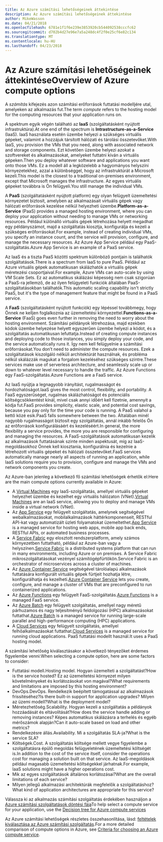 ```yaml
---
title: Az Azure számítási lehetőségeinek áttekintése
description: Az Azure számítási lehetőségeinek áttekintése
author: MikeWasson
ms.date: 04/21/2018
ms.openlocfilehash: 6781e1f1f6e239e3853920cb544092538cccfc62
ms.sourcegitcommit: d702b4d27e96e7a5a248dc4f2f0e25cf6e82c134
ms.translationtype: MT
ms.contentlocale: hu-HU
ms.lasthandoff: 04/23/2018
---
```

# <a name="overview-of-azure-compute-options"></a><span data-ttu-id="df7a2-103">Az Azure számítási lehetőségeinek áttekintése</span><span class="sxs-lookup"><span data-stu-id="df7a2-103">Overview of Azure compute options</span></span>

<span data-ttu-id="df7a2-104">A *számítás* kifejezés azon számítási erőforrások futtatási modelljére utal, amelyeken az alkalmazás fut.</span><span class="sxs-lookup"><span data-stu-id="df7a2-104">The term *compute* refers to the hosting model for the computing resources that your application runs on.</span></span> 

<span data-ttu-id="df7a2-105">A spektrum egyik végén található az **IaaS** (szolgáltatásként nyújtott infrastruktúra).</span><span class="sxs-lookup"><span data-stu-id="df7a2-105">At one end of the spectrum is **Intrastructure-as-a-Service** (IaaS).</span></span> <span data-ttu-id="df7a2-106">IaaS használata esetén üzembe helyezi a szükséges virtuális gépeket, valamint a hozzájuk társított hálózati és tárolási összetevőket.</span><span class="sxs-lookup"><span data-stu-id="df7a2-106">With IaaS, you provision the VMs that you need, along with associated network and storage components.</span></span> <span data-ttu-id="df7a2-107">Ezt követően üzembe helyezi azokat a szoftvereket és alkalmazásokat, amelyeket futtatni kíván a virtuális gépeken.</span><span class="sxs-lookup"><span data-stu-id="df7a2-107">Then you deploy whatever software and applications you want onto those VMs.</span></span> <span data-ttu-id="df7a2-108">Ez a modell áll a legközelebb a hagyományos helyszíni környezetekhez, azzal a különbséggel, hogy az infrastruktúrát a Microsoft kezeli.</span><span class="sxs-lookup"><span data-stu-id="df7a2-108">This model is the closest to a traditional on-premises environment, except that Microsoft manages the infrastructure.</span></span> <span data-ttu-id="df7a2-109">Az egyes virtuális gépeket továbbra is Ön felügyeli.</span><span class="sxs-lookup"><span data-stu-id="df7a2-109">You still manage the individual VMs.</span></span>  

<span data-ttu-id="df7a2-110">A **PaaS** (szolgáltatásként nyújtott platform) egy olyan felügyelt üzemeltetési környezetet biztosít, amelyben az alkalmazásait virtuális gépek vagy hálózati erőforrások kezelése nélkül helyezheti üzembe.</span><span class="sxs-lookup"><span data-stu-id="df7a2-110">**Platform-as-a-Service** (PaaS) provides a managed hosting environment, where you can deploy your application without needing to manage VMs or networking resources.</span></span> <span data-ttu-id="df7a2-111">Például különálló virtuális gépek létrehozása helyett megadhat egy példányszámot, majd a szolgáltatás kiosztja, konfigurálja és kezeli a szükséges erőforrásokat.</span><span class="sxs-lookup"><span data-stu-id="df7a2-111">For example, instead of creating individual VMs, you specify an instance count, and the service will provision, configure, and manage the necessary resources.</span></span> <span data-ttu-id="df7a2-112">Az Azure App Service például egy PaaS-szolgáltatás.</span><span class="sxs-lookup"><span data-stu-id="df7a2-112">Azure App Service is an example of a PaaS service.</span></span>

<span data-ttu-id="df7a2-113">Az IaaS és a tiszta PaaS közötti spektrum különböző pontjain is találhatók szolgáltatások.</span><span class="sxs-lookup"><span data-stu-id="df7a2-113">There is a spectrum from IaaS to pure PaaS.</span></span> <span data-ttu-id="df7a2-114">Például az Azure virtuális gépek automatikusan skálázhatók a virtuális gépek méretezési csoportjaival.</span><span class="sxs-lookup"><span data-stu-id="df7a2-114">For example, Azure VMs can auto-scale by using VM Scale Sets.</span></span> <span data-ttu-id="df7a2-115">Ez az automatikus skálázási képesség nem csak szigorúan a PaaS-ra jellemző, de az ilyen felügyeleti funkciók általában PaaS-szolgáltatásokban találhatók.</span><span class="sxs-lookup"><span data-stu-id="df7a2-115">This automatic scaling capability isn't strictly PaaS, but it's the type of management feature that might be found in a PaaS service.</span></span>

<span data-ttu-id="df7a2-116">A **FaaS** (szolgáltatásként nyújtott funkciók) egy lépéssel továbbmegy, hogy Önnek ne kelljen foglalkoznia az üzemeltetési környezettel.</span><span class="sxs-lookup"><span data-stu-id="df7a2-116">**Functions-as-a-Service** (FaaS) goes even further in removing the need to worry about the hosting environment.</span></span> <span data-ttu-id="df7a2-117">Számítási példányok létrehozása, majd ezekben kódok üzembe helyezése helyett egyszerűen üzembe helyezi a kódot, és a szolgáltatás automatikusan lefuttatja.</span><span class="sxs-lookup"><span data-stu-id="df7a2-117">Instead of creating compute instances and deploying code to those instances, you simply deploy your code, and the service automatically runs it.</span></span> <span data-ttu-id="df7a2-118">Így nem kell felügyelnie a számítási erőforrásokat.</span><span class="sxs-lookup"><span data-stu-id="df7a2-118">You don’t need to administer the compute resources.</span></span> <span data-ttu-id="df7a2-119">Ezek a szolgáltatások kiszolgáló nélküli architektúrát használnak, és probléma nélkül skálázzák magukat a forgalom kezeléséhez szükséges szintre.</span><span class="sxs-lookup"><span data-stu-id="df7a2-119">These services make use of serverless architecture, and seamlessly scale up or down to whatever level necessary to handle the traffic.</span></span> <span data-ttu-id="df7a2-120">Az Azure Functions egy FaaS-szolgáltatás.</span><span class="sxs-lookup"><span data-stu-id="df7a2-120">Azure Functions are a FaaS service.</span></span>

<span data-ttu-id="df7a2-121">Az IaaS nyújtja a legnagyobb irányítást, rugalmasságot és hordozhatóságot.</span><span class="sxs-lookup"><span data-stu-id="df7a2-121">IaaS gives the most control, flexibility, and portability.</span></span> <span data-ttu-id="df7a2-122">A FaaS egyszerűséget, rugalmas skálázhatóságot és potenciális költségcsökkentést kínál, mivel csak annyi időért kell fizetnie, amennyit a kódja fut.</span><span class="sxs-lookup"><span data-stu-id="df7a2-122">FaaS provides simplicity, elastic scale, and potential cost savings, because you pay only for the time your code is running.</span></span> <span data-ttu-id="df7a2-123">A PaaS valahol a kettő közé esik.</span><span class="sxs-lookup"><span data-stu-id="df7a2-123">PaaS falls somewhere between the two.</span></span> <span data-ttu-id="df7a2-124">Általában minél nagyobb rugalmasságot biztosít egy szolgáltatás, annál inkább felelős Ön az erőforrások konfigurálásáért és kezeléséért.</span><span class="sxs-lookup"><span data-stu-id="df7a2-124">In general, the more flexibility a service provides, the more you are responsible for configuring and managing the resources.</span></span> <span data-ttu-id="df7a2-125">A FaaS-szolgáltatások automatikusan kezelik az alkalmazások futtatásának szinte minden aspektusát, míg az IaaS-megoldásokhoz Önnek kell kiosztania, konfigurálnia és kezelnie a létrehozott virtuális gépeket és hálózati összetevőket.</span><span class="sxs-lookup"><span data-stu-id="df7a2-125">FaaS services automatically manage nearly all aspects of running an application, while IaaS solutions require you to provision, configure and manage the VMs and network components you create.</span></span>

<span data-ttu-id="df7a2-126">Az Azure-ban jelenleg a következő fő számítási lehetőségek érhetők el:</span><span class="sxs-lookup"><span data-stu-id="df7a2-126">Here are the main compute options currently available in Azure:</span></span>

- <span data-ttu-id="df7a2-127">A [Virtual Machines](/azure/virtual-machines/) egy IaaS-szolgáltatás, amellyel virtuális gépeket helyezhet üzembe és kezelhet egy virtuális hálózaton (VNet).</span><span class="sxs-lookup"><span data-stu-id="df7a2-127">[Virtual Machines](/azure/virtual-machines/) are an IaaS service, allowing you to deploy and manage VMs inside a virtual network (VNet).</span></span>
- <span data-ttu-id="df7a2-128">Az [App Service](/azure/app-service/app-service-value-prop-what-is) egy felügyelt szolgáltatás, amelynek segítségével webalkalmazásokat, mobilalkalmazások háttérkomponenseit, RESTful API-kat vagy automatizált üzleti folyamatokat üzemeltethet.</span><span class="sxs-lookup"><span data-stu-id="df7a2-128">[App Service](/azure/app-service/app-service-value-prop-what-is) is a managed service for hosting web apps, mobile app back ends, RESTful APIs, or automated business processes.</span></span>
- <span data-ttu-id="df7a2-129">A [Service Fabric](/azure/service-fabric/service-fabric-overview) egy elosztott rendszerplatform, amely számos környezetben futtatható, például az Azure-ban vagy a helyszínen.</span><span class="sxs-lookup"><span data-stu-id="df7a2-129">[Service Fabric](/azure/service-fabric/service-fabric-overview) is a distributed systems platform that can run in many environments, including Azure or on premises.</span></span> <span data-ttu-id="df7a2-130">A Service Fabric mikroszolgáltatásokat vezényel számítógépfürtökön.</span><span class="sxs-lookup"><span data-stu-id="df7a2-130">Service Fabric is an orchestrator of microservices across a cluster of machines.</span></span> 
- <span data-ttu-id="df7a2-131">Az [Azure Container Service](/azure/container-service/container-service-intro) segítségével tárolóalapú alkalmazások futtatására konfigurált virtuális gépek fürtjeit hozhatja létre, konfigurálhatja és kezelheti.</span><span class="sxs-lookup"><span data-stu-id="df7a2-131">[Azure Container Service](/azure/container-service/container-service-intro) lets you create, configure, and manage a cluster of VMs that are preconfigured to run containerized applications.</span></span>
- <span data-ttu-id="df7a2-132">Az [Azure Functions](/azure/azure-functions/functions-overview) egy felügyelt FaaS-szolgáltatás.</span><span class="sxs-lookup"><span data-stu-id="df7a2-132">[Azure Functions](/azure/azure-functions/functions-overview) is a managed FaaS service.</span></span>
- <span data-ttu-id="df7a2-133">Az [Azure Batch](/azure/batch/batch-technical-overview) egy felügyelt szolgáltatás, amellyel nagy méretű párhuzamos és nagy teljesítményű feldolgozási (HPC) alkalmazásokat futtathat.</span><span class="sxs-lookup"><span data-stu-id="df7a2-133">[Azure Batch](/azure/batch/batch-technical-overview) is a managed service for running large-scale parallel and high-performance computing (HPC) applications.</span></span>
- <span data-ttu-id="df7a2-134">A [Cloud Services](/azure/cloud-services/cloud-services-choose-me) egy felügyelt szolgáltatás, amellyel felhőalkalmazásokat futtathat.</span><span class="sxs-lookup"><span data-stu-id="df7a2-134">[Cloud Services](/azure/cloud-services/cloud-services-choose-me) is a managed service for running cloud applications.</span></span> <span data-ttu-id="df7a2-135">PaaS futtatási modellt használ.</span><span class="sxs-lookup"><span data-stu-id="df7a2-135">It uses a PaaS hosting model.</span></span> 

<span data-ttu-id="df7a2-136">A számítási lehetőség kiválasztásakor a következő tényezőket érdemes figyelembe venni:</span><span class="sxs-lookup"><span data-stu-id="df7a2-136">When selecting a compute option, here are some factors to consider:</span></span>

- <span data-ttu-id="df7a2-137">Futtatási modell.</span><span class="sxs-lookup"><span data-stu-id="df7a2-137">Hosting model.</span></span> <span data-ttu-id="df7a2-138">Hogyan üzemelteti a szolgáltatást?</span><span class="sxs-lookup"><span data-stu-id="df7a2-138">How is the service hosted?</span></span> <span data-ttu-id="df7a2-139">Ez az üzemeltetési környezet milyen követelményeket és korlátozásokat von magával?</span><span class="sxs-lookup"><span data-stu-id="df7a2-139">What requirements and limitations are imposed by this hosting environment?</span></span> 
- <span data-ttu-id="df7a2-140">DevOps.</span><span class="sxs-lookup"><span data-stu-id="df7a2-140">DevOps.</span></span> <span data-ttu-id="df7a2-141">Rendelkezik beépített támogatással az alkalmazások frissítéséhez?</span><span class="sxs-lookup"><span data-stu-id="df7a2-141">Is there built-in support for application upgrades?</span></span> <span data-ttu-id="df7a2-142">Milyen az üzemi modell?</span><span class="sxs-lookup"><span data-stu-id="df7a2-142">What is the deployment model?</span></span>
- <span data-ttu-id="df7a2-143">Méretezhetőség.</span><span class="sxs-lookup"><span data-stu-id="df7a2-143">Scalability.</span></span> <span data-ttu-id="df7a2-144">Hogyan kezeli a szolgáltatás a példányok hozzáadását és eltávolítását?</span><span class="sxs-lookup"><span data-stu-id="df7a2-144">How does the service handle adding or removing instances?</span></span> <span data-ttu-id="df7a2-145">Képes automatikus skálázásra a terhelés és egyéb mérőszámok alapján?</span><span class="sxs-lookup"><span data-stu-id="df7a2-145">Can it auto-scale based on load and other metrics?</span></span> 
- <span data-ttu-id="df7a2-146">Rendelkezésre állás.</span><span class="sxs-lookup"><span data-stu-id="df7a2-146">Availability.</span></span> <span data-ttu-id="df7a2-147">Mi a szolgáltatás SLA-ja?</span><span class="sxs-lookup"><span data-stu-id="df7a2-147">What is the service SLA?</span></span> 
- <span data-ttu-id="df7a2-148">Költségek.</span><span class="sxs-lookup"><span data-stu-id="df7a2-148">Cost.</span></span> <span data-ttu-id="df7a2-149">A szolgáltatás költsége mellett vegye figyelembe a szolgáltatásra épülő megoldás felügyeletének üzemeltetési költségét is.</span><span class="sxs-lookup"><span data-stu-id="df7a2-149">In addition to the cost of the service itself, consider the operations cost for managing a solution built on that service.</span></span> <span data-ttu-id="df7a2-150">Az IaaS-megoldások például magasabb üzemeltetési költségekkel járhatnak.</span><span class="sxs-lookup"><span data-stu-id="df7a2-150">For example, IaaS solutions might have a higher operations cost.</span></span>
- <span data-ttu-id="df7a2-151">Mik az egyes szolgáltatások általános korlátozásai?</span><span class="sxs-lookup"><span data-stu-id="df7a2-151">What are the overall limitations of each service?</span></span> 
- <span data-ttu-id="df7a2-152">Milyen jellegű alkalmazási architektúrák megfelelők a szolgáltatáshoz?</span><span class="sxs-lookup"><span data-stu-id="df7a2-152">What kind of application architectures are appropriate for this service?</span></span> 

<span data-ttu-id="df7a2-153">Válassza ki az alkalmazás számítási szolgáltatás érdekében használjon a [Azure számítási szolgáltatások döntési fája](./compute-decision-tree.md)</span><span class="sxs-lookup"><span data-stu-id="df7a2-153">To help select a compute service for your application, use the [Decision tree for Azure compute services](./compute-decision-tree.md)</span></span>

<span data-ttu-id="df7a2-154">Az Azure számítási lehetőségek részletes összehasonlítása, lásd: [feltételek kiválasztása az Azure számítási szolgáltatás](./compute-comparison.md).</span><span class="sxs-lookup"><span data-stu-id="df7a2-154">For a more detailed comparison of compute options in Azure, see [Criteria for choosing an Azure compute service](./compute-comparison.md).</span></span>